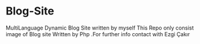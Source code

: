 # Blog-Site
MultiLanguage Dynamic Blog Site written by myself
This Repo only consist image of Blog site Written by Php .For further info contact with Ezgi Çakır 
